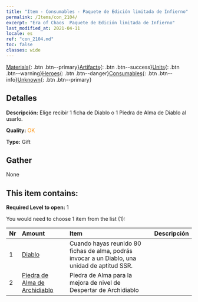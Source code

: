 ```yaml
---
title: "Item - Consumables - Paquete de Edición limitada de Infierno"
permalink: /Items/con_2104/
excerpt: "Era of Chaos  Paquete de Edición limitada de Infierno"
last_modified_at: 2021-04-11
locale: es
ref: "con_2104.md"
toc: false
classes: wide
---
```

 [Materials](/es/Items/){: .btn .btn--primary}[Artifacts](/es/Items/Artifacts/){: .btn .btn--success}[Units](/es/Items/Units/){: .btn .btn--warning}[Heroes](/es/Items/Heroes/){: .btn .btn--danger}[Consumables](/es/Items/Consumables/){: .btn .btn--info}[Unknown](/es/Items/Unknown/){: .btn .btn--primary}

## Detalles
 **Descripción:** Elige recibir 1 ficha de Diablo o 1 Piedra de Alma de Diablo al usarlo.

 **Quality:** <span style="color: #FF8C00">OK</span>

 **Type:** Gift

## Gather

  None

## This item contains:

 **Required Level to open:** 1

 You would need to choose 1 item from the list (1):

  | Nr | Amount |     Item    | Descripción |
  |:---|:-------|:------------|:-----------:|
  | 1 | [Diablo](/es/Items/unt_232/) | Cuando hayas reunido 80 fichas de alma, podrás invocar a un Diablo, una unidad de aptitud SSR. | 
  | 2 | [Piedra de Alma de Archidiablo](/es/Items/unt_318/) | Piedra de Alma para la mejora de nivel de Despertar de Archidiablo | 
